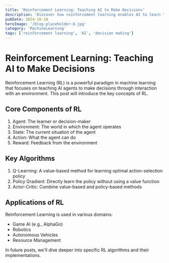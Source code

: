 ```yaml
---
title: 'Reinforcement Learning: Teaching AI to Make Decisions'
description: 'Discover how reinforcement learning enables AI to learn through interaction with environments'
pubDate: 2024-10-10
heroImage: '/blog-placeholder-6.jpg'
category: 'MachineLearning'
tags: ['reinforcement learning', 'AI', 'decision making']
---
```


# Reinforcement Learning: Teaching AI to Make Decisions

Reinforcement Learning (RL) is a powerful paradigm in machine learning that focuses on teaching AI agents to make decisions through interaction with an environment. This post will introduce the key concepts of RL.

## Core Components of RL

1. Agent: The learner or decision-maker
2. Environment: The world in which the agent operates
3. State: The current situation of the agent
4. Action: What the agent can do
5. Reward: Feedback from the environment

## Key Algorithms

1. Q-Learning: A value-based method for learning optimal action-selection policy
2. Policy Gradient: Directly learn the policy without using a value function
3. Actor-Critic: Combine value-based and policy-based methods

## Applications of RL

Reinforcement Learning is used in various domains:

- Game AI (e.g., AlphaGo)
- Robotics
- Autonomous Vehicles
- Resource Management

In future posts, we'll dive deeper into specific RL algorithms and their implementations.